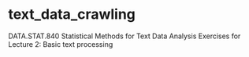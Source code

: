 # text_data_crawling
DATA.STAT.840 Statistical Methods for Text Data Analysis Exercises for Lecture 2: Basic text processing
